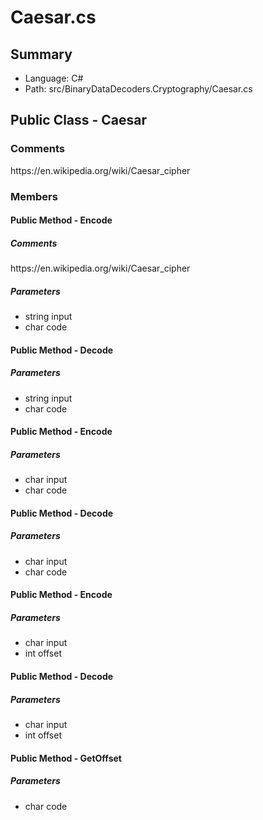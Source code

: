 ﻿# Caesar.cs

## Summary

* Language: C#
* Path: src/BinaryDataDecoders.Cryptography/Caesar.cs

## Public Class - Caesar

### Comments

 <summary>
 https://en.wikipedia.org/wiki/Caesar_cipher
 </summary>
 <paramname="input"></param>
 <paramname="code"></param>
 <returns></returns>

### Members

#### Public Method - Encode

##### Comments

 <summary>
 https://en.wikipedia.org/wiki/Caesar_cipher
 </summary>
 <paramname="input"></param>
 <paramname="code"></param>
 <returns></returns>

#####  Parameters

 - string input 
 - char code 

#### Public Method - Decode

#####  Parameters

 - string input 
 - char code 

#### Public Method - Encode

#####  Parameters

 - char input 
 - char code 

#### Public Method - Decode

#####  Parameters

 - char input 
 - char code 

#### Public Method - Encode

#####  Parameters

 - char input 
 - int offset 

#### Public Method - Decode

#####  Parameters

 - char input 
 - int offset 

#### Public Method - GetOffset

#####  Parameters

 - char code 

